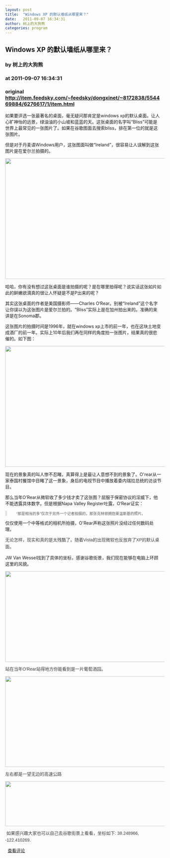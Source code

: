 ```yaml
---
layout: post
title:  "Windows XP 的默认墙纸从哪里来？"
date:   2011-09-07 16:34:31
author: 树上的大狗熊
categories: program
---
```


## Windows XP 的默认墙纸从哪里来？
### by 树上的大狗熊
### at 2011-09-07 16:34:31
### original <http://item.feedsky.com/~feedsky/dongxinet/~8172838/554469884/6276617/1/item.html>

<span style="color:#3d3d3d;font-family:&#39;lucida grande&#39;,verdana,sans-serif;font-size:12px;line-height:22px"><p style="margin-top:0px;margin-right:0px;margin-bottom:1em;margin-left:0px;padding-top:0px;padding-right:0px;padding-bottom:0px;padding-left:0px"><span style="font-size:14px">如果要评选一张最著名的桌面，毫无疑问那肯定是windows xp的默认桌面。让人心旷神怡的远景，绿油油的小山坡和蓝蓝的天。这张桌面的名字叫“Bliss”可能是世界上最常见的一张图片了。如果在谷歌图面去搜索bliss，排在第一位的就是这张图片。</span></p>
<p style="margin-top:0px;margin-right:0px;margin-bottom:1em;margin-left:0px;padding-top:0px;padding-right:0px;padding-bottom:0px;padding-left:0px"><span style="font-size:14px">但是对于丹麦语Windows用户，这张图面叫做“Ireland”，很容易让人误解到这张图片是在爱尔兰拍摄的。</span></p>
<p style="margin-top:0px;margin-right:0px;margin-bottom:1em;margin-left:0px;padding-top:0px;padding-right:0px;padding-bottom:0px;padding-left:0px"><a href="http://thenextweb.com/shareables/2011/08/28/ever-wonder-where-the-windows-xp-default-wallpaper-came-from/bliss/" style="text-decoration:none;color:#0982df;border-bottom-color:#dddddd;border-bottom-style:solid;border-bottom-width:1px"><img title="bliss" src="http://cdn.thenextweb.com/shareables/files/2011/08/bliss.jpg" alt="" height="390" width="520" style="border-top-width:0px;border-right-width:0px;border-bottom-width:0px;border-left-width:0px;border-style:initial;border-color:initial;display:block;margin-left:auto;margin-right:auto;max-width:515px"></a></p>
<p style="margin-top:0px;margin-right:0px;margin-bottom:1em;margin-left:0px;padding-top:0px;padding-right:0px;padding-bottom:0px;padding-left:0px"><span style="font-size:14px">哈哈，你有没有想过这张桌面是谁拍摄的呢？是在哪里拍得呢？说实话这张如片如此的鲜嫩欲滴真的很让人怀疑是不是P出来的呢？</span></p>
<p style="margin-top:0px;margin-right:0px;margin-bottom:1em;margin-left:0px;padding-top:0px;padding-right:0px;padding-bottom:0px;padding-left:0px"><span style="font-size:14px">其实这张桌面的作者是美国摄影师——Charles O‘Rear。别被“Ireland”这个名字让你误以为这张图片是爱尔兰拍的。“Bliss”实际上是在加州拍出来的。准确的来讲是在Sonoma郡。</span></p>
<p style="margin-top:0px;margin-right:0px;margin-bottom:1em;margin-left:0px;padding-top:0px;padding-right:0px;padding-bottom:0px;padding-left:0px"><span style="font-size:14px">这张图片的拍摄时间是1996年，就在windows xp上市的前一年，也在这块土地变成酒厂的前一年。实际上10年后我们再在同样的角度拍一张图片，结果真的很悲催的。如下图：</span></p>
<p style="margin-top:0px;margin-right:0px;margin-bottom:1em;margin-left:0px;padding-top:0px;padding-right:0px;padding-bottom:0px;padding-left:0px"><a href="http://thenextweb.com/shareables/2011/08/28/ever-wonder-where-the-windows-xp-default-wallpaper-came-from/blisstoday/" style="text-decoration:none;color:#0982df;border-bottom-color:#dddddd;border-bottom-style:solid;border-bottom-width:1px"><img title="blisstoday" src="http://cdn.thenextweb.com/shareables/files/2011/08/blisstoday.jpg" alt="" height="390" width="520" style="border-top-width:0px;border-right-width:0px;border-bottom-width:0px;border-left-width:0px;border-style:initial;border-color:initial;display:block;margin-left:auto;margin-right:auto;max-width:515px"></a></p>
<p style="margin-top:0px;margin-right:0px;margin-bottom:1em;margin-left:0px;padding-top:0px;padding-right:0px;padding-bottom:0px;padding-left:0px"><span style="font-size:14px">现在的景象真的叫人惨不忍睹，真算得上是最让人意想不到的景象了。O'rear从一家泰国村餐馆中目睹了这一景象，身后的电视节目中播放着委内瑞拉总统的访谈节目。</span></p>
<p style="margin-top:0px;margin-right:0px;margin-bottom:1em;margin-left:0px;padding-top:0px;padding-right:0px;padding-bottom:0px;padding-left:0px"><span style="font-size:14px">那么当年O’Rear从微软收了多少钱才卖了这张图？屈服于保密协议的淫威下，他不能透露具体数字。但是根据Napa Valley Register吐露，O‘Rear证实：</span></p>
<blockquote style="margin-top:1em;margin-right:0px;margin-bottom:1em;margin-left:0px;padding-top:0px;padding-right:20px;padding-bottom:0px;padding-left:30px;font-family:&#39;lucida grande&#39;,&#39;lucida sans unicode&#39;,helvetica,arial,verdana,sans-serif;color:#5b5b5b;border-left-width:6px;border-left-style:solid;border-left-color:#e2e2e2;font-size:12px;font-style:normal"><p style="margin-top:0px;margin-right:0px;margin-bottom:1em;margin-left:0px;padding-top:0px;padding-right:0px;padding-bottom:0px;padding-left:0px">“那是相当的多”仅次于另外一个记者拍摄的，那张克林顿拥抱莱温斯基的照片。</p>
</blockquote>
<p style="margin-top:0px;margin-right:0px;margin-bottom:1em;margin-left:0px;padding-top:0px;padding-right:0px;padding-bottom:0px;padding-left:0px"><span style="font-size:14px">仅仅使用一个中等格式的相机所拍摄，O'Rear声称这张照片没经过任何数码处理。</span></p>
</span><font color="#3d3d3d" face="&#39;lucida grande&#39;, verdana, sans-serif"><span style="line-height:22px;font-size:14px">无论怎样，现实和真的是太残酷了。随着Vista的出现微软也反放弃了XP的默认桌面。<br>
</span></font><p><span style="font-size:14px">JW Van Wessel找到了具体的坐标，感谢谷歌街景，我们现在能够在电脑上环顾这里的风貌。</span></p>
<span style="color:#3d3d3d;font-family:&#39;lucida grande&#39;,verdana,sans-serif;font-size:12px;line-height:22px"><p style="margin-top:0px;margin-right:0px;margin-bottom:1em;margin-left:0px;padding-top:0px;padding-right:0px;padding-bottom:0px;padding-left:0px"><a href="http://thenextweb.com/shareables/2011/08/28/ever-wonder-where-the-windows-xp-default-wallpaper-came-from/bliss-front/" style="text-decoration:none;color:#0982df;border-bottom-color:#dddddd;border-bottom-style:solid;border-bottom-width:1px"><img title="bliss-front" src="http://cdn.thenextweb.com/shareables/files/2011/08/bliss-front.jpg" alt="" height="293" width="520" style="border-top-width:0px;border-right-width:0px;border-bottom-width:0px;border-left-width:0px;border-style:initial;border-color:initial;display:block;margin-left:auto;margin-right:auto;max-width:515px"></a></p>
<p style="margin-top:0px;margin-right:0px;margin-bottom:1em;margin-left:0px;padding-top:0px;padding-right:0px;padding-bottom:0px;padding-left:0px"><span style="font-size:14px">站在当年O'Rear站得地方你能看到是一片葡萄酒园。</span></p>
<p style="margin-top:0px;margin-right:0px;margin-bottom:1em;margin-left:0px;padding-top:0px;padding-right:0px;padding-bottom:0px;padding-left:0px"><a href="http://thenextweb.com/shareables/2011/08/28/ever-wonder-where-the-windows-xp-default-wallpaper-came-from/bliss-rear/" style="text-decoration:none;color:#0982df;border-bottom-color:#dddddd;border-bottom-style:solid;border-bottom-width:1px"><img title="bliss-rear" src="http://cdn.thenextweb.com/shareables/files/2011/08/bliss-rear.jpg" alt="" height="293" width="520" style="border-top-width:0px;border-right-width:0px;border-bottom-width:0px;border-left-width:0px;border-style:initial;border-color:initial;display:block;margin-left:auto;margin-right:auto;max-width:515px"></a></p>
<p style="margin-top:0px;margin-right:0px;margin-bottom:1em;margin-left:0px;padding-top:0px;padding-right:0px;padding-bottom:0px;padding-left:0px"><span style="font-size:14px">左右都是一望无边的高速公路</span></p>
<p style="margin-top:0px;margin-right:0px;margin-bottom:1em;margin-left:0px;padding-top:0px;padding-right:0px;padding-bottom:0px;padding-left:0px"><a href="http://thenextweb.com/shareables/2011/08/28/ever-wonder-where-the-windows-xp-default-wallpaper-came-from/blisslr/" style="text-decoration:none;color:#0982df;border-bottom-color:#dddddd;border-bottom-style:solid;border-bottom-width:1px"><img title="blisslr" src="http://cdn.thenextweb.com/shareables/files/2011/08/blisslr.jpg" alt="" height="145" width="521" style="border-top-width:0px;border-right-width:0px;border-bottom-width:0px;border-left-width:0px;border-style:initial;border-color:initial;display:block;margin-left:auto;margin-right:auto;max-width:515px"></a></p>
<p style="margin-top:0px;margin-right:0px;margin-bottom:1em;margin-left:0px;padding-top:0px;padding-right:0px;padding-bottom:0px;padding-left:0px"><span style="font-size:14px"> 如果感兴趣大家也可以自己去谷歌街景上看看，坐标如下: 38.248966, -122.410269.</span></p>
</span>  <a href="http://dongxi.net/b11bp#bshare_buttons">查看评论</a><img src="http://www1.feedsky.com/t1/554469884/dongxinet/feedsky/s.gif?r=http://item.feedsky.com/~feedsky/dongxinet/~8172838/554469884/6276617/1/item.html" border="0" height="0" width="0">